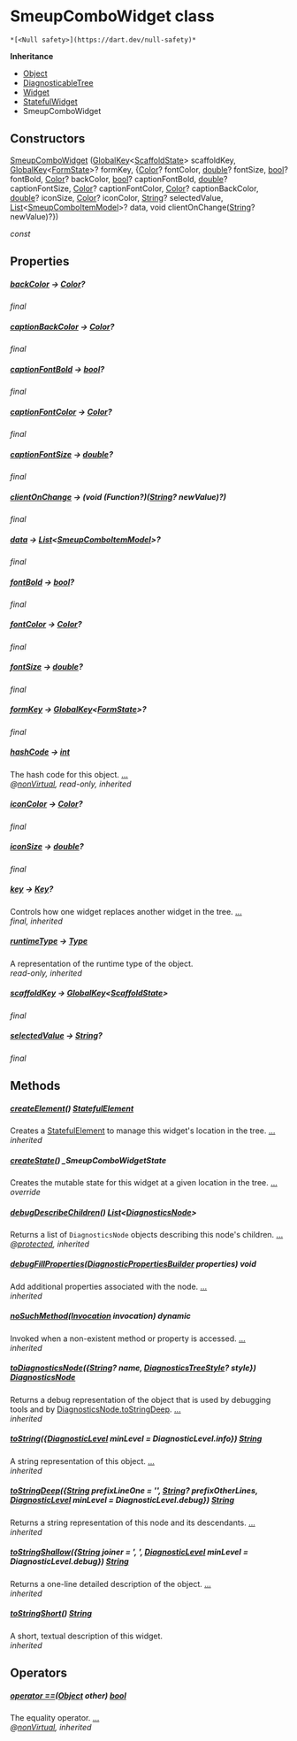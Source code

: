 


# SmeupComboWidget class






    *[<Null safety>](https://dart.dev/null-safety)*





**Inheritance**

- [Object](https://api.flutter.dev/flutter/dart-core/Object-class.html)
- [DiagnosticableTree](https://api.flutter.dev/flutter/foundation/DiagnosticableTree-class.html)
- [Widget](https://api.flutter.dev/flutter/widgets/Widget-class.html)
- [StatefulWidget](https://api.flutter.dev/flutter/widgets/StatefulWidget-class.html)
- SmeupComboWidget






## Constructors

[SmeupComboWidget](../smeup_widgets_smeup_combo_widget/SmeupComboWidget/SmeupComboWidget.md) ([GlobalKey](https://api.flutter.dev/flutter/widgets/GlobalKey-class.html)&lt;[ScaffoldState](https://api.flutter.dev/flutter/material/ScaffoldState-class.html)> scaffoldKey, [GlobalKey](https://api.flutter.dev/flutter/widgets/GlobalKey-class.html)&lt;[FormState](https://api.flutter.dev/flutter/widgets/FormState-class.html)>? formKey, {[Color](https://api.flutter.dev/flutter/dart-ui/Color-class.html)? fontColor, [double](https://api.flutter.dev/flutter/dart-core/double-class.html)? fontSize, [bool](https://api.flutter.dev/flutter/dart-core/bool-class.html)? fontBold, [Color](https://api.flutter.dev/flutter/dart-ui/Color-class.html)? backColor, [bool](https://api.flutter.dev/flutter/dart-core/bool-class.html)? captionFontBold, [double](https://api.flutter.dev/flutter/dart-core/double-class.html)? captionFontSize, [Color](https://api.flutter.dev/flutter/dart-ui/Color-class.html)? captionFontColor, [Color](https://api.flutter.dev/flutter/dart-ui/Color-class.html)? captionBackColor, [double](https://api.flutter.dev/flutter/dart-core/double-class.html)? iconSize, [Color](https://api.flutter.dev/flutter/dart-ui/Color-class.html)? iconColor, [String](https://api.flutter.dev/flutter/dart-core/String-class.html)? selectedValue, [List](https://api.flutter.dev/flutter/dart-core/List-class.html)&lt;[SmeupComboItemModel](../smeup_models_widgets_smeup_combo_item_model/SmeupComboItemModel-class.md)>? data, void clientOnChange([String](https://api.flutter.dev/flutter/dart-core/String-class.html)? newValue)?})

   _const_ 


## Properties

##### [backColor](../smeup_widgets_smeup_combo_widget/SmeupComboWidget/backColor.md) &#8594; [Color](https://api.flutter.dev/flutter/dart-ui/Color-class.html)?



   
_final_



##### [captionBackColor](../smeup_widgets_smeup_combo_widget/SmeupComboWidget/captionBackColor.md) &#8594; [Color](https://api.flutter.dev/flutter/dart-ui/Color-class.html)?



   
_final_



##### [captionFontBold](../smeup_widgets_smeup_combo_widget/SmeupComboWidget/captionFontBold.md) &#8594; [bool](https://api.flutter.dev/flutter/dart-core/bool-class.html)?



   
_final_



##### [captionFontColor](../smeup_widgets_smeup_combo_widget/SmeupComboWidget/captionFontColor.md) &#8594; [Color](https://api.flutter.dev/flutter/dart-ui/Color-class.html)?



   
_final_



##### [captionFontSize](../smeup_widgets_smeup_combo_widget/SmeupComboWidget/captionFontSize.md) &#8594; [double](https://api.flutter.dev/flutter/dart-core/double-class.html)?



   
_final_



##### [clientOnChange](../smeup_widgets_smeup_combo_widget/SmeupComboWidget/clientOnChange.md) &#8594; (void (Function?)([String](https://api.flutter.dev/flutter/dart-core/String-class.html)? newValue)?)



   
_final_



##### [data](../smeup_widgets_smeup_combo_widget/SmeupComboWidget/data.md) &#8594; [List](https://api.flutter.dev/flutter/dart-core/List-class.html)&lt;[SmeupComboItemModel](../smeup_models_widgets_smeup_combo_item_model/SmeupComboItemModel-class.md)>?



   
_final_



##### [fontBold](../smeup_widgets_smeup_combo_widget/SmeupComboWidget/fontBold.md) &#8594; [bool](https://api.flutter.dev/flutter/dart-core/bool-class.html)?



   
_final_



##### [fontColor](../smeup_widgets_smeup_combo_widget/SmeupComboWidget/fontColor.md) &#8594; [Color](https://api.flutter.dev/flutter/dart-ui/Color-class.html)?



   
_final_



##### [fontSize](../smeup_widgets_smeup_combo_widget/SmeupComboWidget/fontSize.md) &#8594; [double](https://api.flutter.dev/flutter/dart-core/double-class.html)?



   
_final_



##### [formKey](../smeup_widgets_smeup_combo_widget/SmeupComboWidget/formKey.md) &#8594; [GlobalKey](https://api.flutter.dev/flutter/widgets/GlobalKey-class.html)&lt;[FormState](https://api.flutter.dev/flutter/widgets/FormState-class.html)>?



   
_final_



##### [hashCode](https://api.flutter.dev/flutter/widgets/Widget/hashCode.html) &#8594; [int](https://api.flutter.dev/flutter/dart-core/int-class.html)



The hash code for this object. [...](https://api.flutter.dev/flutter/widgets/Widget/hashCode.html)  
_@[nonVirtual](https://pub.dev/documentation/meta/1.7.0/meta/nonVirtual-constant.html), read-only, inherited_



##### [iconColor](../smeup_widgets_smeup_combo_widget/SmeupComboWidget/iconColor.md) &#8594; [Color](https://api.flutter.dev/flutter/dart-ui/Color-class.html)?



   
_final_



##### [iconSize](../smeup_widgets_smeup_combo_widget/SmeupComboWidget/iconSize.md) &#8594; [double](https://api.flutter.dev/flutter/dart-core/double-class.html)?



   
_final_



##### [key](https://api.flutter.dev/flutter/widgets/Widget/key.html) &#8594; [Key](https://api.flutter.dev/flutter/foundation/Key-class.html)?



Controls how one widget replaces another widget in the tree. [...](https://api.flutter.dev/flutter/widgets/Widget/key.html)  
_final, inherited_



##### [runtimeType](https://api.flutter.dev/flutter/dart-core/Object/runtimeType.html) &#8594; [Type](https://api.flutter.dev/flutter/dart-core/Type-class.html)



A representation of the runtime type of the object.   
_read-only, inherited_



##### [scaffoldKey](../smeup_widgets_smeup_combo_widget/SmeupComboWidget/scaffoldKey.md) &#8594; [GlobalKey](https://api.flutter.dev/flutter/widgets/GlobalKey-class.html)&lt;[ScaffoldState](https://api.flutter.dev/flutter/material/ScaffoldState-class.html)>



   
_final_



##### [selectedValue](../smeup_widgets_smeup_combo_widget/SmeupComboWidget/selectedValue.md) &#8594; [String](https://api.flutter.dev/flutter/dart-core/String-class.html)?



   
_final_




## Methods

##### [createElement](https://api.flutter.dev/flutter/widgets/StatefulWidget/createElement.html)() [StatefulElement](https://api.flutter.dev/flutter/widgets/StatefulElement-class.html)



Creates a <a href="https://api.flutter.dev/flutter/widgets/StatefulElement-class.html">StatefulElement</a> to manage this widget's location in the tree. [...](https://api.flutter.dev/flutter/widgets/StatefulWidget/createElement.html)  
_inherited_



##### [createState](../smeup_widgets_smeup_combo_widget/SmeupComboWidget/createState.md)() _SmeupComboWidgetState



Creates the mutable state for this widget at a given location in the tree. [...](../smeup_widgets_smeup_combo_widget/SmeupComboWidget/createState.md)  
_override_



##### [debugDescribeChildren](https://api.flutter.dev/flutter/foundation/DiagnosticableTree/debugDescribeChildren.html)() [List](https://api.flutter.dev/flutter/dart-core/List-class.html)&lt;[DiagnosticsNode](https://api.flutter.dev/flutter/foundation/DiagnosticsNode-class.html)>



Returns a list of <code>DiagnosticsNode</code> objects describing this node's
children. [...](https://api.flutter.dev/flutter/foundation/DiagnosticableTree/debugDescribeChildren.html)  
_@[protected](https://pub.dev/documentation/meta/1.7.0/meta/protected-constant.html), inherited_



##### [debugFillProperties](https://api.flutter.dev/flutter/widgets/Widget/debugFillProperties.html)([DiagnosticPropertiesBuilder](https://api.flutter.dev/flutter/foundation/DiagnosticPropertiesBuilder-class.html) properties) void



Add additional properties associated with the node. [...](https://api.flutter.dev/flutter/widgets/Widget/debugFillProperties.html)  
_inherited_



##### [noSuchMethod](https://api.flutter.dev/flutter/dart-core/Object/noSuchMethod.html)([Invocation](https://api.flutter.dev/flutter/dart-core/Invocation-class.html) invocation) dynamic



Invoked when a non-existent method or property is accessed. [...](https://api.flutter.dev/flutter/dart-core/Object/noSuchMethod.html)  
_inherited_



##### [toDiagnosticsNode](https://api.flutter.dev/flutter/foundation/DiagnosticableTree/toDiagnosticsNode.html)({[String](https://api.flutter.dev/flutter/dart-core/String-class.html)? name, [DiagnosticsTreeStyle](https://api.flutter.dev/flutter/foundation/DiagnosticsTreeStyle.html)? style}) [DiagnosticsNode](https://api.flutter.dev/flutter/foundation/DiagnosticsNode-class.html)



Returns a debug representation of the object that is used by debugging
tools and by <a href="https://api.flutter.dev/flutter/foundation/DiagnosticsNode/toStringDeep.html">DiagnosticsNode.toStringDeep</a>. [...](https://api.flutter.dev/flutter/foundation/DiagnosticableTree/toDiagnosticsNode.html)  
_inherited_



##### [toString](https://api.flutter.dev/flutter/foundation/Diagnosticable/toString.html)({[DiagnosticLevel](https://api.flutter.dev/flutter/foundation/DiagnosticLevel.html) minLevel = DiagnosticLevel.info}) [String](https://api.flutter.dev/flutter/dart-core/String-class.html)



A string representation of this object. [...](https://api.flutter.dev/flutter/foundation/Diagnosticable/toString.html)  
_inherited_



##### [toStringDeep](https://api.flutter.dev/flutter/foundation/DiagnosticableTree/toStringDeep.html)({[String](https://api.flutter.dev/flutter/dart-core/String-class.html) prefixLineOne = '', [String](https://api.flutter.dev/flutter/dart-core/String-class.html)? prefixOtherLines, [DiagnosticLevel](https://api.flutter.dev/flutter/foundation/DiagnosticLevel.html) minLevel = DiagnosticLevel.debug}) [String](https://api.flutter.dev/flutter/dart-core/String-class.html)



Returns a string representation of this node and its descendants. [...](https://api.flutter.dev/flutter/foundation/DiagnosticableTree/toStringDeep.html)  
_inherited_



##### [toStringShallow](https://api.flutter.dev/flutter/foundation/DiagnosticableTree/toStringShallow.html)({[String](https://api.flutter.dev/flutter/dart-core/String-class.html) joiner = ', ', [DiagnosticLevel](https://api.flutter.dev/flutter/foundation/DiagnosticLevel.html) minLevel = DiagnosticLevel.debug}) [String](https://api.flutter.dev/flutter/dart-core/String-class.html)



Returns a one-line detailed description of the object. [...](https://api.flutter.dev/flutter/foundation/DiagnosticableTree/toStringShallow.html)  
_inherited_



##### [toStringShort](https://api.flutter.dev/flutter/widgets/Widget/toStringShort.html)() [String](https://api.flutter.dev/flutter/dart-core/String-class.html)



A short, textual description of this widget.   
_inherited_




## Operators

##### [operator ==](https://api.flutter.dev/flutter/widgets/Widget/operator_equals.html)([Object](https://api.flutter.dev/flutter/dart-core/Object-class.html) other) [bool](https://api.flutter.dev/flutter/dart-core/bool-class.html)



The equality operator. [...](https://api.flutter.dev/flutter/widgets/Widget/operator_equals.html)  
_@[nonVirtual](https://pub.dev/documentation/meta/1.7.0/meta/nonVirtual-constant.html), inherited_











